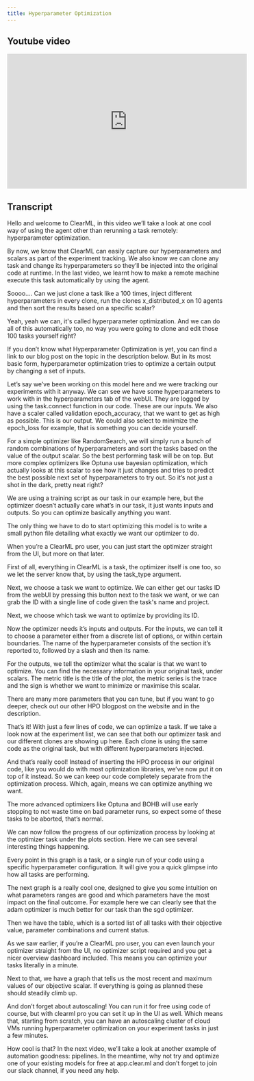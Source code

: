 ```yaml
---
title: Hyperparameter Optimization
---
```



## Youtube video

<iframe width="560" height="315" 
        src="https://www.youtube.com/embed/dLkP7y4USFg" 
        title="YouTube video player" 
        frameborder="0" 
        allow="accelerometer; autoplay; clipboard-write; encrypted-media; gyroscope; picture-in-picture" 
        allowfullscreen>
</iframe>

## Transcript

Hello and welcome to ClearML, in this video we’ll take a look at one cool way of using the agent other than rerunning a task remotely: hyperparameter optimization.

By now, we know that ClearML can easily capture our hyperparameters and scalars as part of the experiment tracking. We also know we can clone any task and change its hyperparameters so they’ll be injected into the original code at runtime. In the last video, we learnt how to make a remote machine execute this task automatically by using the agent. 

Soooo…. Can we just clone a task like a 100 times, inject different hyperparameters in every clone, run the clones x_distributed_x on 10 agents and then sort the results based on a specific scalar?

Yeah, yeah we can, it's called hyperparameter optimization. And we can do all of this automatically too, no way you were going to clone and edit those 100 tasks yourself right?

If you don’t know what Hyperparameter Optimization is yet, you can find a link to our blog post on the topic in the description below. But in its most basic form, hyperparameter optimization tries to optimize a certain output by changing a set of inputs. 

Let’s say we’ve been working on this model here and we were tracking our experiments with it anyway. We can see we have some hyperparameters to work with in the hyperparameters tab of the webUI. They are logged by using the task.connect function in our code. These are our inputs. We also have a scaler called validation epoch_accuracy, that we want to get as high as possible. This is our output. We could also select to minimize the epoch_loss for example, that is something you can decide yourself.

For a simple optimizer like RandomSearch, we will simply run a bunch of random combinations of hyperparameters and sort the tasks based on the value of the output scalar. So the best performing task will be on top. But more complex optimizers like Optuna use bayesian optimization, which actually looks at this scalar to see how it just changes and tries to predict the best possible next set of hyperparameters to try out. So it’s not just a shot in the dark, pretty neat right?

We are using a training script as our task in our example here, but the optimizer doesn’t actually care what’s in our task, it just wants inputs and outputs. So you can optimize basically anything you want.

The only thing we have to do to start optimizing this model is to write a small python file detailing what exactly we want our optimizer to do.

When you’re a ClearML pro user, you can just start the optimizer straight from the UI, but more on that later.

First of all, everything in ClearML is a task, the optimizer itself is one too, so we let the server know that, by using the task_type argument.

Next, we choose a task we want to optimize. We can either get our tasks ID from the webUI by pressing this button next to the task we want, or we can grab the ID with a single line of code given the task's name and project.

Next, we choose which task we want to optimize by providing its ID.

Now the optimizer needs it’s inputs and outputs. For the inputs, we can tell it to choose a parameter either from a discrete list of options, or within certain boundaries. The name of the hyperparameter consists of the section it’s reported to, followed by a slash and then its name.

For the outputs, we tell the optimizer what the scalar is that we want to optimize. You can find the necessary information in your original task, under scalars. The metric title is the title of the plot, the metric series is the trace and the sign is whether we want to minimize or maximise this scalar.

There are many more parameters that you can tune, but if you want to go deeper, check out our other HPO blogpost on the website and in the description.

That’s it! With just a few lines of code, we can optimize a task. If we take a look now at the experiment list, we can see that both our optimizer task and our different clones are showing up here. Each clone is using the same code as the original task, but with different hyperparameters injected.

And that’s really cool! Instead of inserting the HPO process in our original code, like you would do with most optimization libraries, we’ve now put it on top of it instead. So we can keep our code completely separate from the optimization process. Which, again, means we can optimize anything we want.

The more advanced optimizers like Optuna and BOHB will use early stopping to not waste time on bad parameter runs, so expect some of these tasks to be aborted, that’s normal.

We can now follow the progress of our optimization process by looking at the optimizer task under the plots section. Here we can see several interesting things happening.

Every point in this graph is a task, or a single run of your code using a specific hyperparameter configuration. It will give you a quick glimpse into how all tasks are performing.

The next graph is a really cool one, designed to give you some intuition on what parameters ranges are good and which parameters have the most impact on the final outcome. For example here we can clearly see that the adam optimizer is much better for our task than the sgd optimizer.

Then we have the table, which is a sorted list of all tasks with their objective value, parameter combinations and current status.

As we saw earlier, if you’re a ClearML pro user, you can even launch your optimizer straight from the UI, no optimizer script required and you get a nicer overview dashboard included. This means you can optimize your tasks literally in a minute.

Next to that, we have a graph that tells us the most recent and maximum values of our objective scalar. If everything is going as planned these should steadily climb up.

And don’t forget about autoscaling! You can run it for free using code of course, but with clearml pro you can set it up in the UI as well. Which means that, starting from scratch, you can have an autoscaling cluster of cloud VMs running hyperparameter optimization on your experiment tasks in just a few minutes.

How cool is that? In the next video, we’ll take a look at another example of automation goodness: pipelines. In the meantime, why not try and optimize one of your existing models for free at app.clear.ml and don’t forget to join our slack channel, if you need any help.

